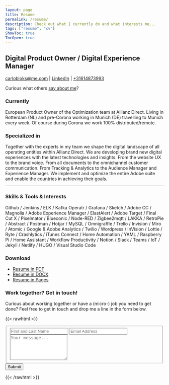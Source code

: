 ```yaml
---
layout: page
title: Resume
permalink: /resume/
description: Check out what I currently do and what interests me... 
tags: ["resume", "cv"]
ShowToc: true
TocOpen: true
---
```

## Digital Product Owner / Digital Experience Manager

[carlobloks@me.com](mailto:carlobloks@me.com) | [LinkedIn](https://www.linkedin.com/in/carlobloks/) | [+31614873993](tel:+31614873993)

Curious what others [say about me](/testimonials/)?

### Currently

European Product Owner of the Optimization team at Allianz Direct. Living in Rotterdam (NL) and pre-Corona working in Munich (DE) travelling to Munich every week. Of course during Corona we work 100% distributed/remote.

### Specialized in

Together with the experts in my team we shape the digital landscape of all operating entities within Allianz Direct. We are developing brand new digital experiences with the latest technologies and insights. From the website UX to the brand voice. From all documents to the omnichannel customer communication. From Tracking & Analytics to the Audience Manager and Experience Manager.
We implement and optimize the entire Adobe suite and enable the countries in achieving their goals.

--- 

### Skills & Tools & Interests

Github / Jenkins / ELK / Kafka Operatr / Grafana / Sketch / Adobe CC / Magnolia / Adobe Experience Manager / ElastAlert / Adobe Target / Final Cut X / Pixelmator / Blueconic / Node-RED / Zigbee2mqtt / LAKKA / RetroPie / Abstract / Postman / Hotjar / MySQL / Omnigraffle / Trello / Invision / Miro / Atomic / Google & Adobe Analytics / Twilio / Wordpress  / InVision / Lottie / Ryte / Crashlytics / iTunes Connect / Home Automation / YAML / Raspberry Pi / Home Assistant / Workflow Productivity / Notion / Slack / Teams / IoT / Jekyll / Netlify / HUGO / Visual Studio Code

### Download
- [Resume in PDF](/docs/CV_Carlo_Bloks.pdf) 
- [Resume in DOCX](/docs/CV_Carlo_Bloks.docx) 
- [Resume in Pages](/docs/CV_Carlo_Bloks.pages) 

### Work together? Get in touch!

Curious about working together or have a (micro-) job you need to get done? Feel free to get in touch and drop me a line in the form below.

{{< rawhtml >}}
<form id="fs-frm" name="simple-contact-form" accept-charset="utf-8" action="https://formspree.io/f/xjvpngvd" method="post">
  <fieldset id="fs-frm-inputs">
    <!-- <label for="full-name">Full Name</label> -->
    <input type="text" name="name" id="full-name" placeholder="First and Last Name" required="true">
    <!-- <label for="email-address">Email Address</label> --> 
    <input type="email" name="_replyto" id="email-address" placeholder="Email Address" required="true">
    <!-- <label for="message">Message</label> -->
    <textarea rows="5" name="message" id="message" placeholder="Your message..." required="true"></textarea>
    <input type="hidden" name="_subject" id="email-subject" value="Contact Form - About">
    <input type="text" name="_gotcha" style="display:none" />
  </fieldset>
  <input class="submit" type="submit" value="Submit">
</form>
{{< /rawhtml >}}